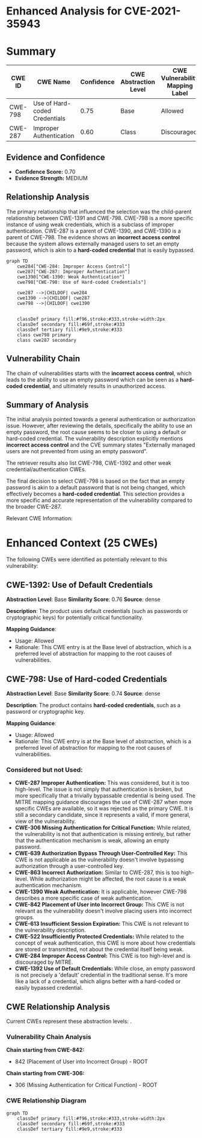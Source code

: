 # Enhanced Analysis for CVE-2021-35943

# Summary
| CWE ID | CWE Name | Confidence | CWE Abstraction Level | CWE Vulnerability Mapping Label | CWE-Vulnerability Mapping Notes |
|---|---|---|---|---|---|
| CWE-798 | Use of Hard-coded Credentials | 0.75 | Base | Allowed | Primary CWE |
| CWE-287 | Improper Authentication | 0.60 | Class | Discouraged | Secondary Candidate |

## Evidence and Confidence

*   **Confidence Score:** 0.70
*   **Evidence Strength:** MEDIUM

## Relationship Analysis
The primary relationship that influenced the selection was the child-parent relationship between CWE-1391 and CWE-798. CWE-798 is a more specific instance of using weak credentials, which is a subclass of improper authentication. CWE-287 is a parent of CWE-1390, and CWE-1390 is a parent of CWE-798. The evidence shows an **incorrect access control** because the system allows externally managed users to set an empty password, which is akin to a **hard-coded credential** that is easily bypassed.

```mermaid
graph TD
    cwe284["CWE-284: Improper Access Control"]
    cwe287["CWE-287: Improper Authentication"]
    cwe1390["CWE-1390: Weak Authentication"]
    cwe798["CWE-798: Use of Hard-coded Credentials"]

    cwe287 -->|CHILDOF| cwe284
    cwe1390 -->|CHILDOF| cwe287
    cwe798 -->|CHILDOF| cwe1390
    

    classDef primary fill:#f96,stroke:#333,stroke-width:2px
    classDef secondary fill:#69f,stroke:#333
    classDef tertiary fill:#9e9,stroke:#333
    class cwe798 primary
    class cwe287 secondary
```

## Vulnerability Chain
The chain of vulnerabilities starts with the **incorrect access control**, which leads to the ability to use an empty password which can be seen as a **hard-coded credential**, and ultimately results in unauthorized access.

## Summary of Analysis
The initial analysis pointed towards a general authentication or authorization issue. However, after reviewing the details, specifically the ability to use an empty password, the root cause seems to be closer to using a default or hard-coded credential. The vulnerability description explicitly mentions **incorrect access control** and the CVE summary states "Externally managed users are not prevented from using an empty password".

The retriever results also list CWE-798, CWE-1392 and other weak credential/authentication CWEs.

The final decision to select CWE-798 is based on the fact that an empty password is akin to a default password that is not being changed, which effectively becomes a **hard-coded credential**. This selection provides a more specific and accurate representation of the vulnerability compared to the broader CWE-287.

Relevant CWE Information:

# Enhanced Context (25 CWEs)
The following CWEs were identified as potentially relevant to this vulnerability:

## CWE-1392: Use of Default Credentials
**Abstraction Level**: Base
**Similarity Score**: 0.76
**Source**: dense

**Description**:
The product uses default credentials (such as passwords or cryptographic keys) for potentially critical functionality.

**Mapping Guidance**:
- Usage: Allowed
- Rationale: This CWE entry is at the Base level of abstraction, which is a preferred level of abstraction for mapping to the root causes of vulnerabilities.

## CWE-798: Use of Hard-coded Credentials
**Abstraction Level**: Base
**Similarity Score**: 0.74
**Source**: dense

**Description**:
The product contains **hard-coded credentials**, such as a password or cryptographic key.

**Mapping Guidance**:
- Usage: Allowed
- Rationale: This CWE entry is at the Base level of abstraction, which is a preferred level of abstraction for mapping to the root causes of vulnerabilities.

### Considered but not Used:

*   **CWE-287 Improper Authentication:** This was considered, but it is too high-level. The issue is not simply that authentication is broken, but more specifically that a trivially bypassable credential is being used. The MITRE mapping guidance discourages the use of CWE-287 when more specific CWEs are available, so it was rejected as the primary CWE. It is still a secondary candidate, since it represents a valid, if more general, view of the vulnerability.
*   **CWE-306 Missing Authentication for Critical Function:** While related, the vulnerability is not that authentication is missing entirely, but rather that the authentication mechanism is weak, allowing an empty password.
*   **CWE-639 Authorization Bypass Through User-Controlled Key:** This CWE is not applicable as the vulnerability doesn't involve bypassing authorization through a user-controlled key.
*   **CWE-863 Incorrect Authorization:** Similar to CWE-287, this is too high-level. While authorization might be affected, the root cause is a weak authentication mechanism.
*   **CWE-1390 Weak Authentication:** It is applicable, however CWE-798 describes a more specific case of weak authentication.
*   **CWE-842 Placement of User into Incorrect Group:** This CWE is not relevant as the vulnerability doesn't involve placing users into incorrect groups.
*   **CWE-613 Insufficient Session Expiration:** This CWE is not relevant to the vulnerability description.
*   **CWE-522 Insufficiently Protected Credentials:** While related to the concept of weak authentication, this CWE is more about how credentials are stored or transmitted, not about the credential itself being weak.
*   **CWE-284 Improper Access Control:** This CWE is too high-level and is discouraged by MITRE.
*   **CWE-1392 Use of Default Credentials:** While close, an empty password is not precisely a 'default' credential in the traditional sense. It's more like a lack of a credential, which aligns better with a hard-coded or easily bypassed credential.


## CWE Relationship Analysis

Current CWEs represent these abstraction levels: .


### Vulnerability Chain Analysis

**Chain starting from CWE-842:**
- 842 (Placement of User into Incorrect Group) - ROOT


**Chain starting from CWE-306:**
- 306 (Missing Authentication for Critical Function) - ROOT



### CWE Relationship Diagram

```mermaid
graph TD
    classDef primary fill:#f96,stroke:#333,stroke-width:2px
    classDef secondary fill:#69f,stroke:#333
    classDef tertiary fill:#9e9,stroke:#333
```